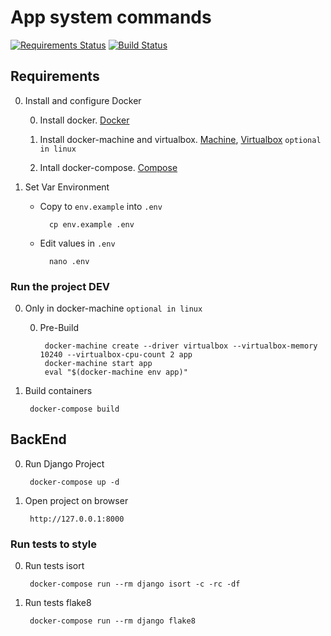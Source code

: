 # App system commands

[![Requirements Status](https://requires.io/github/ebar0n/system-commands/requirements.svg?branch=master)](https://requires.io/github/ebar0n/system-commands/requirements/?branch=master)
[![Build Status](https://travis-ci.org/ebar0n/system-commands.svg?branch=master)](https://travis-ci.org/ebar0n/system-commands)

## Requirements

0. Install and configure Docker

    0. Install docker. [Docker](https://www.docker.com)

    0. Install docker-machine and virtualbox. [Machine](https://docs.docker.com/machine/), [Virtualbox](https://www.virtualbox.org/wiki/Downloads) `optional in linux`

    0. Intall docker-compose. [Compose](https://docs.docker.com/compose/install/)

0. Set Var Environment

    * Copy to `env.example` into `.env`

            cp env.example .env

    * Edit values in `.env`

            nano .env

### Run the project DEV

0. Only in docker-machine `optional in linux`

    0. Pre-Build

            docker-machine create --driver virtualbox --virtualbox-memory 10240 --virtualbox-cpu-count 2 app
            docker-machine start app
            eval "$(docker-machine env app)"

0. Build containers

        docker-compose build

## BackEnd

0. Run Django Project

        docker-compose up -d
        
0. Open project on browser

        http://127.0.0.1:8000

### Run tests to style

0. Run tests isort

        docker-compose run --rm django isort -c -rc -df

0. Run tests flake8

        docker-compose run --rm django flake8
